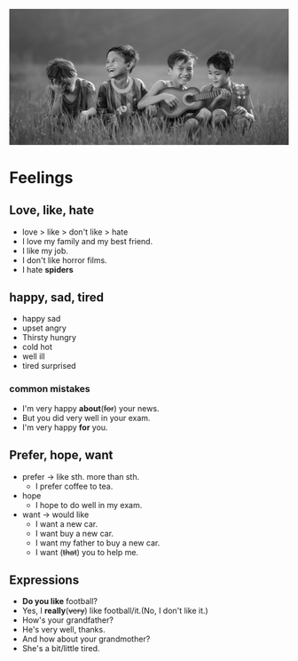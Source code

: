 ![Feelings](https://raw.githubusercontent.com/llp103ping/images/master/English/Elementary/007_Feelings.jpg)


# Feelings


## Love, like, hate
+ love > like > don't like > hate
+ I love my family and my best friend.
+ I like my job.
+ I don't like horror films.
+ I hate **spiders**

## happy, sad, tired
+ happy sad
+ upset angry
+ Thirsty hungry 
+ cold hot 
+ well ill
+ tired surprised


### common mistakes
  + I'm very happy **about**(~~for~~) your news.
  + But you did very well in your exam.
  + I'm very happy **for** you.


## Prefer, hope, want
+ prefer -> like sth. more than sth.
  + I prefer coffee to tea. 
+ hope
  + I hope to do well in my exam.
+ want -> would like
  + I want a new car.
  + I want buy a new car.
  + I want my father to buy a new car.
  + I want (~~that~~) you to help me.


## Expressions
+ **Do you like** football?
+ Yes, I **really**(~~very~~) like football/it.(No, I don't like it.)
+ How's your grandfather?
+ He's very well, thanks.
+ And how about your grandmother?
+ She's a bit/little tired.